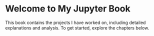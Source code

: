 # Welcome to My Jupyter Book

This book contains the projects I have worked on, including detailed explanations and analysis. To get started, explore the chapters below.
